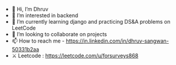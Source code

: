 - 👋 Hi, I’m Dhruv
- 👀 I’m interested in backend
- 🌱 I’m currently learning django and practicing DS&A problems on LeetCode
- 💞️ I’m looking to collaborate on projects
- 📫 How to reach me - https://in.linkedin.com/in/dhruv-sangwan-50331b2aa
- ⚔️ Leetcode : https://leetcode.com/u/forsurveys868

<!---
10Dhruv10/10Dhruv10 is a ✨ special ✨ repository because its `README.md` (this file) appears on your GitHub profile.
You can click the Preview link to take a look at your changes.
--->
